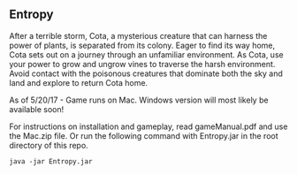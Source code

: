 ## Entropy

After a terrible storm, Cota, a mysterious creature that can harness the power of plants, is separated from its colony. Eager to find its way home, Cota sets out on a journey through an unfamiliar environment. As Cota, use your power to grow and ungrow vines to traverse the harsh environment. Avoid contact with the poisonous creatures that dominate both the sky and land and explore to return Cota home.

As of 5/20/17 - Game runs on Mac.  Windows version will most likely be available soon!

For instructions on installation and gameplay, read gameManual.pdf and use the Mac.zip file. Or run the following command with Entropy.jar in the root directory of this repo.

```java -jar Entropy.jar```

